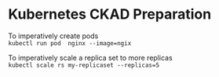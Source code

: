 # Kubernetes CKAD Preparation

To imperatively create pods  
`kubectl run pod  nginx --image=ngix`

To imperatively scale a replica set to more replicas  
`kubectl scale rs my-replicaset --replicas=5`
